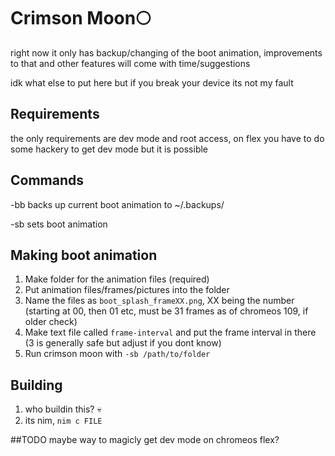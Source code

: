 # Crimson Moon:full_moon:
right now it only has backup/changing of the boot animation, improvements to that and other features will come with time/suggestions

idk what else to put here but if you break your device its not my fault

## Requirements
the only requirements are dev mode and root access, on flex you have to do some hackery to get dev mode but it is possible

## Commands
-bb     backs up current boot animation to ~/.backups/

-sb     sets boot animation

## Making boot animation
1. Make folder for the animation files (required)
2. Put animation files/frames/pictures into the folder
3. Name the files as `boot_splash_frameXX.png`, XX being the number (starting at 00, then 01 etc, must be 31 frames as of chromeos 109, if older check)
4. Make text file called `frame-interval` and put the frame interval in there (3 is generally safe but adjust if you dont know)
5. Run crimson moon with `-sb /path/to/folder`

## Building
1. who buildin this? :skull:
2. its nim, `nim c FILE`

##TODO
maybe way to magicly get dev mode on chromeos flex?
